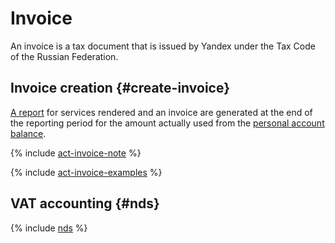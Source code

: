 # Invoice

An invoice is a tax document that is issued by Yandex under the Tax Code of the Russian Federation.

## Invoice creation {#create-invoice}

[A report](../concepts/act.md) for services rendered and an invoice are generated at the end of the reporting period for the amount actually used from the [personal account balance](../concepts/personal-account.md#balance).

{% include [act-invoice-note](../_includes/act-invoice-note.md) %}

{% include [act-invoice-examples](../_includes/act-invoice-examples.md) %}

## VAT accounting {#nds}

{% include [nds](../_includes/nds.md) %}

